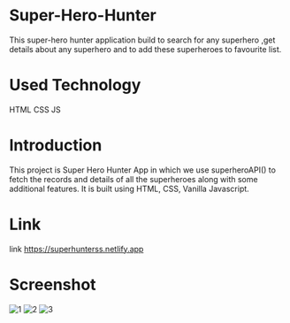 # Super-Hero-Hunter
This super-hero hunter application build to search for any superhero ,get details about any superhero and to add these superheroes to favourite list.

# Used Technology
HTML 
CSS
JS
# Introduction
This project is Super Hero Hunter App in which we use superheroAPI() to fetch the records and details of all the superheroes along with some additional features. It is built using HTML, CSS, Vanilla Javascript.

# Link
link https://superhunterss.netlify.app

# Screenshot

 ![1](https://user-images.githubusercontent.com/63258485/192076906-26574695-29fc-4b1d-a828-3d1cd5362d8c.jpg)
![2](https://user-images.githubusercontent.com/63258485/192076911-b50decd6-a291-402b-83eb-7646d5707900.jpg)
![3](https://user-images.githubusercontent.com/63258485/192076915-bd90d4d8-bce6-4430-aa3d-ef9c913e7a74.jpg)


